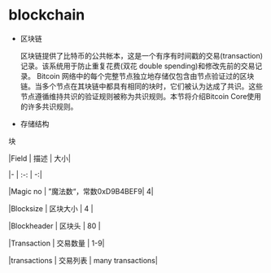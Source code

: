 # blockchain
- 区块链 

  区块链提供了比特币的公共帐本，这是一个有序有时间戳的交易(transaction)记录。该系统用于防止重复花费(双花 double spending)和修改先前的交易记录。
Bitcoin 网络中的每个完整节点独立地存储仅包含由节点验证过的区块链。当多个节点在其块链中都具有相同的块时，它们被认为达成了共识。这些节点遵循维持共识的验证规则被称为共识规则。本节将介绍Bitcoin Core使用的许多共识规则。

- 存储结构

块

|Field | 描述 | 大小|

|- | :-: | -:|

|Magic no | ”魔法数“，常数0xD9B4BEF9| 4|

|Blocksize | 区块大小 | 4 |

|Blockheader | 区块头 | 80 |

|Transaction | 交易数量 | 1-9|

|transactions | 交易列表 | many transactions|

